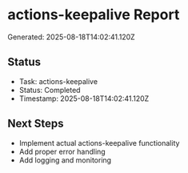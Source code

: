 # actions-keepalive Report

Generated: 2025-08-18T14:02:41.120Z

## Status
- Task: actions-keepalive
- Status: Completed
- Timestamp: 2025-08-18T14:02:41.120Z

## Next Steps
- Implement actual actions-keepalive functionality
- Add proper error handling
- Add logging and monitoring

